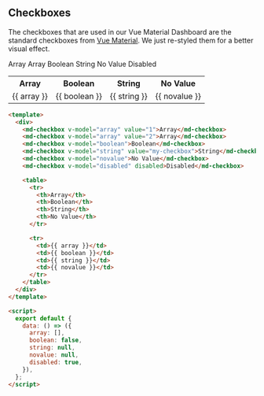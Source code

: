 ## Checkboxes

The checkboxes that are used in our Vue Material Dashboard are the standard checkboxes from [Vue Material](https://vuematerial.io/components/checkbox). We just re-styled them for a better visual effect.

<script>
module.exports = {
  data: () => ({
    array: [],
    boolean: false,
    string: null,
    novalue: null,
    disabled: true
  })
}
</script>

<md-checkbox v-model="array" value="1">Array</md-checkbox>
<md-checkbox v-model="array" value="2">Array</md-checkbox>
<md-checkbox v-model="boolean">Boolean</md-checkbox>
<md-checkbox v-model="string" value="my-checkbox">String</md-checkbox>
<md-checkbox v-model="novalue">No Value</md-checkbox>
<md-checkbox v-model="disabled" disabled>Disabled</md-checkbox>

<table>
  <tr>
    <th>Array</th>
    <th>Boolean</th>
    <th>String</th>
    <th>No Value</th>
  </tr>

  <tr>
    <td>{{ array }}</td>
    <td>{{ boolean }}</td>
    <td>{{ string }}</td>
    <td>{{ novalue }}</td>
  </tr>
</table>

```html
<template>
  <div>
    <md-checkbox v-model="array" value="1">Array</md-checkbox>
    <md-checkbox v-model="array" value="2">Array</md-checkbox>
    <md-checkbox v-model="boolean">Boolean</md-checkbox>
    <md-checkbox v-model="string" value="my-checkbox">String</md-checkbox>
    <md-checkbox v-model="novalue">No Value</md-checkbox>
    <md-checkbox v-model="disabled" disabled>Disabled</md-checkbox>

    <table>
      <tr>
        <th>Array</th>
        <th>Boolean</th>
        <th>String</th>
        <th>No Value</th>
      </tr>

      <tr>
        <td>{{ array }}</td>
        <td>{{ boolean }}</td>
        <td>{{ string }}</td>
        <td>{{ novalue }}</td>
      </tr>
    </table>
  </div>
</template>

<script>
  export default {
    data: () => ({
      array: [],
      boolean: false,
      string: null,
      novalue: null,
      disabled: true,
    }),
  };
</script>
```
